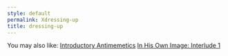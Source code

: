 ```yaml
---
style: default
permalink: Xdressing-up
title: dressing-up
---
```

You may also like:
[Introductory Antimemetics](http://scp-wiki.net/introductory-antimemetics)
[In His Own Image: Interlude 1](http://scp-wiki.net/in-his-own-image-interlude-1)